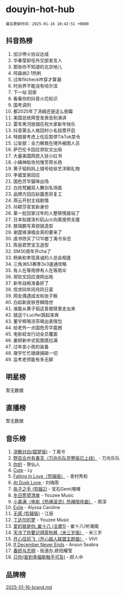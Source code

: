 # douyin-hot-hub

`最后更新时间：2025-01-16 10:42:51 +0800`

## 抖音热榜

1. 加沙停火协议达成
1. 华春莹卸任外交部发言人
1. 那些你不知道的北京地儿
1. 阿森纳2:1热刺
1. 过年fitcheck咋穿才算潮
1. 时尚界不能没有哈尔滨
1. 下一站 回家
1. 看看你的抖音火花标识
1. 国考调剂
1. 都2025年了汤姆还是这么倒霉
1. 美国总统拜登发表告别演讲
1. 雷军黑河放烟花祝大家新年快乐
1. 抖音第五人格回村小名投票开启
1. 特朗普考虑上任后暂停TikTok禁令
1. 公安部：全力解救在境外被困人员
1. 萨巴伦卡回应郑钦文出局
1. 大量美国网民入驻小红书
1. 小姨神助攻何惟芳蒋长扬
1. 黄子韬妈妈上错号给徐艺洋刷礼物
1. 李威堂弟回应
1. 国色芳华猫咪出场
1. 白烁梵樾双人舞剑名场面
1. 品牌方回应赵露思将复工
1. 燕云开封主线剧情
1. 孙颖莎官宣新身份
1. 第一批回家过年的人整顿情报站了
1. 日本拟就洛杉矶山火向美提供支援
1. 敖瑞鹏写真锁链造型
1. 谢霆锋演唱会真的要来了
1. 虞书欣买了1210套丁禹兮杂志
1. 陈丽君贾宝玉造型
1. SM30周年开cha了
1. 杨紫和李现真诚的人总会相逢
1. 三角洲S3赛季3x3速通攻略
1. 有人在等雨停有人在等雨伞
1. 郑钦文回应澳网出局
1. 新年战袍准备好了
1. 但求同年同月同日富
1. 网友偶遇成龙和张子枫
1. 白起新皮肤苍鳞隐世
1. 谁能从黄子韬这首救赎里走出来
1. 就这个Lucifer跳起来爽
1. 董宇辉喝凉茶喝出表情包
1. 给老外一点国色芳华震撼
1. 电影蛟龙行动全员覆面
1. 姜妍新中式氛围感拉满
1. 过年变小孩的装备
1. 瑱宇忙忙碌碌搞砸一切
1. 监考老师能有多无聊

## 明星榜

暂无数据

## 直播榜

暂无数据

## 音乐榜

1. [消散对白(圆梦版)](https://sf5-hl-cdn-tos.douyinstatic.com/obj/tos-cn-ve-2774/og4jB5I5IizzoZVAAAzWgBMAsMDWoArfwBOiFs) - 丁禹兮
1. [野百合也有春天（万向乐队完整版已上线）](https://sf5-hl-cdn-tos.douyinstatic.com/obj/tos-cn-ve-2774/oMnUxhRAMiAGBqDtIPBQ7ACYQZFlJCftcgeDJE) - 万向乐队
1. [你的](https://sf5-hl-cdn-tos.douyinstatic.com/obj/tos-cn-ve-2774/oYuIeKf42jB7sEV6B2upMdpYAgfrQWj0FeRegh) - 贺仙人
1. [Cute](https://sf5-hl-cdn-tos.douyinstatic.com/obj/tos-cn-ve-2774/o4IbIzHWKAAB4wsS5qMBRiiAlEBGTpQRNfFvuo) - Ly
1. [Falling In Love（剪辑版）](https://sf5-hl-cdn-tos.douyinstatic.com/obj/tos-cn-ve-2774/o8ajpA8zzgBPahbBIO8AcKGBLJezFCRd1wfP9f) - 青村秀和
1. [ At Dusk  Love ](https://sf5-hl-cdn-tos.douyinstatic.com/obj/tos-cn-ve-2774/o8CrpCf5CaYgI4ZrtQgMQAFEfuGqNnRSDQAPBc) - 刘嗨雨
1. [执子之手 (剪辑2)](https://sf5-hl-cdn-tos.douyinstatic.com/obj/tos-cn-ve-2774/oUoZLQjCc31XzqsBnBQUNgeKtYPBcgbFDwtfcu) - 宝石Gem\哩哩
1. [冬日愿望清单](https://sf5-hl-cdn-tos.douyinstatic.com/obj/tos-cn-ve-2774/oIIgUOeamCFCVAzxN6MFRLIBlLGpUqQxeeHrLE) - Youzee Music
1. [小美满（电影《热辣滚烫》热辣陪伴曲）](https://sf5-hl-cdn-tos.douyinstatic.com/obj/tos-cn-ve-2774/o0GAn2lSgfZIDUgtevCGDQYnFg4CwnrBaxbTZL) - 周深
1. [Exile](https://sf5-hl-cdn-tos.douyinstatic.com/obj/tos-cn-ve-2774/oYj4gAQTknKE3WW0Je8KGmQ7z1cA4FefwtbufD) - Alyssa Caroline
1. [无感 (剪辑版)](https://sf5-hl-cdn-tos.douyinstatic.com/obj/tos-cn-ve-2774/o0eIsUzJBDlQaQFC5OFlgbMEZC1TFYBftOBn6p) - 江辰
1. [丁达尔的梦](https://sf5-hl-cdn-tos.douyinstatic.com/obj/tos-cn-ve-2774/oMU3WirUZBVQkAC9ccG5P2IQirziZM2RTInUY) - Youzee Music
1. [爱的就是你_崔十八 (主歌1)](https://sf5-hl-cdn-tos.douyinstatic.com/obj/tos-cn-ve-2774/oI5BO5DhFZ6UTcNCnZaOCBLtZ7WIMQGfgnXf5E) - 崔十八/听潮阁
1. [天冷了你要记得穿秋裤（米三岁版）](https://sf5-hl-cdn-tos.douyinstatic.com/obj/tos-cn-ve-2774/oQlIwVIDWiZ6BQilAorS7MA0AgCkQDvcZAdm1) - 米三岁
1. [开心往前飞（开心超人联盟主题曲）](https://sf5-hl-cdn-tos.douyinstatic.com/obj/tos-cn-ve-2774/9d8fb7c82cf1421fb93a9fe925275e0a) - VIVI
1. [If December Never Ends](https://sf5-hl-cdn-tos.douyinstatic.com/obj/tos-cn-ve-2774/oY1IQMoTgCFIBg8RZifyqlBBt1UFgitTYmxeOS) - Anson Seabra
1. [春娇与志明](https://sf5-hl-cdn-tos.douyinstatic.com/obj/tos-cn-ve-2774/e530d8fceb7044b39707d7f9ff54add1) - 街道办,欧阳耀莹
1. [只你(直到幸福能触手可及)](https://sf5-hl-cdn-tos.douyinstatic.com/obj/tos-cn-ve-2774/o0lBkRDzFTeaVSUz3ZZSCBVtZ5DIMQGfgmEAuE) - 颜人中

## 品牌榜

[2025-01-16-brand.md](2025-01-16-brand.md)
